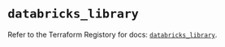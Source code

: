 # `databricks_library`

Refer to the Terraform Registory for docs: [`databricks_library`](https://registry.terraform.io/providers/databricks/databricks/1.30.0/docs/resources/library).
